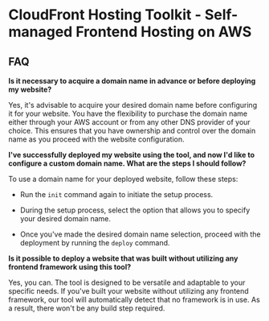# CloudFront Hosting Toolkit - Self-managed Frontend Hosting on AWS

## FAQ

**Is it necessary to acquire a domain name in advance or before deploying my website?**

  Yes, it's advisable to acquire your desired domain name before configuring it for your website. You have the flexibility to purchase the domain name either through your AWS account or from any other DNS provider of your choice. This ensures that you have ownership and control over the domain name as you proceed with the website configuration.


**I've successfully deployed my website using the tool, and now I'd like to configure a custom domain name. What are the steps I should follow?**

  To use a domain name for your deployed website, follow these steps:

  - Run the `init` command again to initiate the setup process.

  - During the setup process, select the option that allows you to specify your desired domain name.

  - Once you've made the desired domain name selection, proceed with the deployment by running the `deploy` command.


**Is it possible to deploy a website that was built without utilizing any frontend framework using this tool?**

Yes, you can. 
The tool is designed to be versatile and adaptable to your specific needs. If you've built your website without utilizing any frontend framework, our tool will automatically detect that no framework is in use. As a result, there won't be any build step required. 
